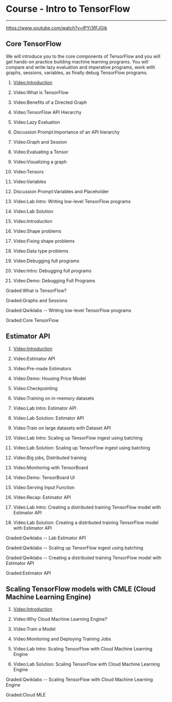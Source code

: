 # Course - Intro to TensorFlow

---

<https://www.youtube.com/watch?v=tPYj3fFJGjk>

## Core TensorFlow

We will introduce you to the core components of TensorFlow and you will get hands-on practice building machine learning programs. You will compare and write lazy evaluation and imperative programs, work with graphs, sessions, variables, as finally debug TensorFlow programs.

1. [Video:Introduction](https://www.coursera.org/lecture/intro-tensorflow/introduction-xFttW)

2. Video:What is TensorFlow

3. Video:Benefits of a Directed Graph

4. Video:TensorFlow API Hierarchy

5. Video:Lazy Evaluation

6. Discussion Prompt:Importance of an API hierarchy

7. Video:Graph and Session

8. Video:Evaluating a Tensor

9. Video:Visualizing a graph

10. Video:Tensors

11. Video:Variables

12. Discussion Prompt:Variables and Placeholder

13. Video:Lab Intro: Writing low-level TensorFlow programs

14. Video:Lab Solution

15. Video:Introduction

16. Video:Shape problems

17. Video:Fixing shape problems

18. Video:Data type problems

19. Video:Debugging full programs

20. Video:Intro: Debugging full programs

21. Video:Demo: Debugging Full Programs

Graded:What is TensorFlow?

Graded:Graphs and Sessions

Graded:Qwiklabs -- Writing low-level TensorFlow programs

Graded:Core TensorFlow

## Estimator API

1. [Video:Introduction](https://www.coursera.org/lecture/intro-tensorflow/introduction-ghJIP)

2. Video:Estimator API

3. Video:Pre-made Estimators

4. Video:Demo: Housing Price Model

5. Video:Checkpointing

6. Video:Training on in-memory datasets

7. Video:Lab Intro: Estimator API

8. Video:Lab Solution: Estimator API

9. Video:Train on large datasets with Dataset API

10. Video:Lab Intro: Scaling up TensorFlow ingest using batching

11. Video:Lab Solution: Scaling up TensorFlow ingest using batching

12. Video:Big jobs, Distributed training

13. Video:Monitoring with TensorBoard

14. Video:Demo: TensorBoard UI

15. Video:Serving Input Function

16. Video:Recap: Estimator API

17. Video:Lab Intro: Creating a distributed training TensorFlow model with Estimator API

18. Video:Lab Solution: Creating a distributed training TensorFlow model with Estimator API

Graded:Qwiklabs -- Lab Estimator API

Graded:Qwiklabs -- Scaling up TensorFlow ingest using batching

Graded:Qwiklabs -- Creating a distributed training TensorFlow model with Estimator API

Graded:Estimator API

## Scaling TensorFlow models with CMLE (Cloud Machine Learning Engine)

1. [Video:Introduction](https://www.coursera.org/lecture/intro-tensorflow/introduction-oygc7)

2. Video:Why Cloud Machine Learning Engine?

3. Video:Train a Model

4. Video:Monitoring and Deploying Training Jobs

5. Video:Lab Intro: Scaling TensorFlow with Cloud Machine Learning Engine

6. Video:Lab Solution: Scaling TensorFlow with Cloud Machine Learning Engine

Graded:Qwiklabs -- Scaling TensorFlow with Cloud Machine Learning Engine

Graded:Cloud MLE
